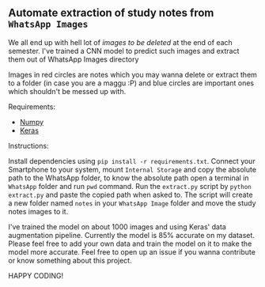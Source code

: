 ## Automate extraction of study notes from `WhatsApp Images`

We all end up with hell lot of _images to be deleted_ at the end of each semester. I've trained a CNN model to predict such images and extract them out of WhatsApp Images directory

Images in red circles are notes which you may wanna delete or extract them to a folder (in case you are a maggu :P) and blue circles are important ones which shouldn't be messed up with.

Requirements:

* [Numpy](http://www.numpy.org/)
* [Keras](https://keras.io)

Instructions:

Install dependencies using `pip install -r requirements.txt`. Connect your Smartphone to your system, mount `Internal Storage` and copy the absolute path to the WhatsApp folder, to know the absolute path open a terminal in `WhatsApp` folder and run `pwd` command. Run the `extract.py` script by `python extract.py` and paste the copied path when asked to. The script will create a new folder named `notes` in your `WhatsApp Image` folder and move the study notes images to it.

I've trained the model on about 1000 images and using Keras' data augmentation pipeline. Currently the model is 85% accurate on my dataset. Please feel free to add your own data and train the model on it to make the model more accurate.
Feel free to open up an issue if you wanna contribute or know something about this project.

HAPPY CODING!

